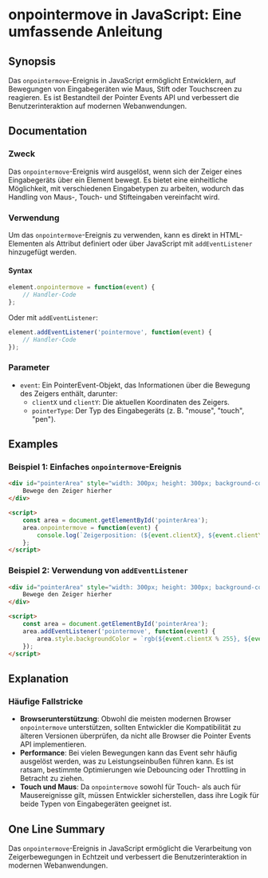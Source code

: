 <!--
Meta Description: # onpointermove in JavaScript: Eine umfassende Anleitung ## Synopsis Das `onpointermove`-Ereignis in JavaScript ermöglicht Entwicklern, auf Bewegungen...
Meta Keywords: onpointermove, event, die, das, javascript
-->

# onpointermove in JavaScript: Eine umfassende Anleitung

## Synopsis
Das `onpointermove`-Ereignis in JavaScript ermöglicht Entwicklern, auf Bewegungen von Eingabegeräten wie Maus, Stift oder Touchscreen zu reagieren. Es ist Bestandteil der Pointer Events API und verbessert die Benutzerinteraktion auf modernen Webanwendungen.

## Documentation
### Zweck
Das `onpointermove`-Ereignis wird ausgelöst, wenn sich der Zeiger eines Eingabegeräts über ein Element bewegt. Es bietet eine einheitliche Möglichkeit, mit verschiedenen Eingabetypen zu arbeiten, wodurch das Handling von Maus-, Touch- und Stifteingaben vereinfacht wird.

### Verwendung
Um das `onpointermove`-Ereignis zu verwenden, kann es direkt in HTML-Elementen als Attribut definiert oder über JavaScript mit `addEventListener` hinzugefügt werden.

#### Syntax
```javascript
element.onpointermove = function(event) {
    // Handler-Code
};
```

Oder mit `addEventListener`:
```javascript
element.addEventListener('pointermove', function(event) {
    // Handler-Code
});
```

### Parameter
- `event`: Ein PointerEvent-Objekt, das Informationen über die Bewegung des Zeigers enthält, darunter:
  - `clientX` und `clientY`: Die aktuellen Koordinaten des Zeigers.
  - `pointerType`: Der Typ des Eingabegeräts (z. B. "mouse", "touch", "pen").

## Examples
### Beispiel 1: Einfaches `onpointermove`-Ereignis
```html
<div id="pointerArea" style="width: 300px; height: 300px; background-color: lightblue;">
    Bewege den Zeiger hierher
</div>

<script>
    const area = document.getElementById('pointerArea');
    area.onpointermove = function(event) {
        console.log(`Zeigerposition: (${event.clientX}, ${event.clientY})`);
    };
</script>
```

### Beispiel 2: Verwendung von `addEventListener`
```html
<div id="pointerArea" style="width: 300px; height: 300px; background-color: lightgreen;">
    Bewege den Zeiger hierher
</div>

<script>
    const area = document.getElementById('pointerArea');
    area.addEventListener('pointermove', function(event) {
        area.style.backgroundColor = `rgb(${event.clientX % 255}, ${event.clientY % 255}, 150)`;
    });
</script>
```

## Explanation
### Häufige Fallstricke
- **Browserunterstützung**: Obwohl die meisten modernen Browser `onpointermove` unterstützen, sollten Entwickler die Kompatibilität zu älteren Versionen überprüfen, da nicht alle Browser die Pointer Events API implementieren.
- **Performance**: Bei vielen Bewegungen kann das Event sehr häufig ausgelöst werden, was zu Leistungseinbußen führen kann. Es ist ratsam, bestimmte Optimierungen wie Debouncing oder Throttling in Betracht zu ziehen.
- **Touch und Maus**: Da `onpointermove` sowohl für Touch- als auch für Mausereignisse gilt, müssen Entwickler sicherstellen, dass ihre Logik für beide Typen von Eingabegeräten geeignet ist.

## One Line Summary
Das `onpointermove`-Ereignis in JavaScript ermöglicht die Verarbeitung von Zeigerbewegungen in Echtzeit und verbessert die Benutzerinteraktion in modernen Webanwendungen.